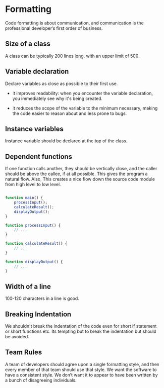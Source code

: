 # Formatting

Code formatting is about communication, and communication is the professional developer’s first order of business.

## Size of a class

A class can be typically 200 lines long, with an upper limit of 500.

## Variable declaration

Declare variables as close as possible to their first use.

- It improves readability: when you encounter the variable declaration, you immediately 
	see why it's being created.

- It reduces the scope of the variable to the minimum necessary, making the code easier to 
	reason about and less prone to bugs.

## Instance variables

Instance variable should be declared at the top of the class.

## Dependent functions

If one function calls another, they should be vertically close, and the caller should be above the callee, if at all 
possible. This gives the program a natural flow. Also, This creates a nice flow down the source code module from high 
level to low level.

```javascript

function main() {
    processInput();
    calculateResult();
    displayOutput();
}

function processInput() {
    // ...
}

function calculateResult() {
    // ...
}

function displayOutput() {
    // ...
}

```

## Width of a line

100-120 characters in a line is good.

## Breaking Indentation

We shouldn't break the indentation of the code even for short if statement or short functions etc. Its tempting but
to break the indentation but should be avoided.

## Team Rules

A team of developers should agree upon a single formatting style, and then every member of that team should use that 
style. We want the software to have a consistent style. We don’t want it to appear to have been written by a bunch of
disagreeing individuals.